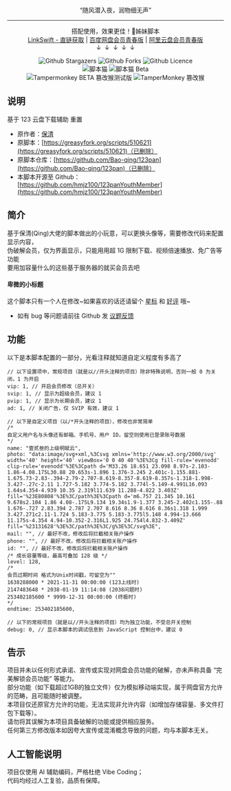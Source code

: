 ﻿<center>
	<p>“随风潜入夜，润物细无声”</p>
	<hr>
	<p>
		搭配使用，效果更佳！👋姊妹脚本
		<br/>
		<a href="https://scriptcat.org/script-show-page/1604" target="_blank">LinkSwift - 直链获取</a> | <a href="https://scriptcat.org/script-show-page/2236" target="_blank">百度网盘会员青春版</a> | <a href="https://scriptcat.org/script-show-page/2470" target="_blank">阿里云盘会员青春版</a>
		<br/>
		↓&nbsp;&nbsp;↓&nbsp;&nbsp;↓&nbsp;&nbsp;↓&nbsp;&nbsp;↓
	</p>
	<p>
		<img alt="Github Stargazers" src="https://img.shields.io/github/stars/hmjz100/123panYouthMember?label=星标&logo=github&logoColor=white&labelColor=black&color=gold&style=for-the-badge&cacheSeconds=10">
		<img alt="Github Forks" src="https://img.shields.io/github/forks/hmjz100/123panYouthMember?label=复刻&logo=github&logoColor=white&labelColor=black&color=grey&style=for-the-badge&cacheSeconds=10">
		<img alt="Github Licence" src="https://img.shields.io/github/license/hmjz100/123panYouthMember?label=许可&logo=github&logoColor=white&labelColor=black&color=grey&style=for-the-badge&cacheSeconds=10">
		<br/>
		<img src="https://img.shields.io/chrome-web-store/v/ndcooeababalnlpkfedmmbbbgkljhpjf.svg?label=脚本猫&logo=data%3aimage%2fpng%3bbase64%2ciVBORw0KGgoAAAANSUhEUgAAAIAAAACACAYAAADDPmHLAAANJUlEQVR4Xu1da3BU5Rl%2b3rMbKEWEbECQQQ1kT4igqFU6OlYHptqrHbRa2or3ismegFMqWp1Wi9qOrZfRkezZRKy3Ftt6qTK1dVrt6HipttQRuWiSs4GoDAbJngWRUkn2vJ2TBIsQ4Jw97yGbnG9nduDH%2bz7f8z7fk2%2fP5bsQ1CfSClCkq1fFQxkg4iZQBlAGiLgCES9fjQDKABFXIOLlqxFAGSDiCkS8fDUCKAPIKlCeaTsHDkbRMOdle76%2bURY9mmiJZdYk3qWdAQ3b86mqZyRVEBsBys3Wewl0PoCJnxIkvMagh%2fOpZJMk6ahglWeytQS%2bFIzT9qh5E4OfzBvVV0voIGKARLplCUj72QEIrSINy3J1uilBeqhjVDRaBjuYD%2bDE%2fdbKzs12%2fdQlQbUIbIDyjDWPGL%2f1RIRoDRWc%2b3MLqu%2f1FB%2bxoIqG1qs5pl0J5uO9lM6Ei%2fIpfbmX2P3FBDeAaT1CwMX%2bSPA7YFpm1%2bt3%2b8sbmtGJtLUIxPMBOtZPhQz8Jm%2fol%2fjJ2Ts2sAESZutbAM0okkRrrxGSdxaZP6jTEuns4t6OR3VxhfBq26g%2bobjc3iwBA1gchEAfiTYH2rK8UfWroFiDIb%2fcbPuxBmc%2bA1VB%2bdqGHqgPAyW75BMZ630wJgUtpM%2bP7cTO%2fbn66l%2fI4JUWSkW69SdM2pUAV4owI2y0U%2fpRQbCCG8C0XgNwahAS%2b%2bQyNoKwzDb0W0RxBwgsYVo3gTEfJPWH8mkhr9uGvuctou8KgxsgYz0OxgW%2bW%2faUwB%2bA%2bT6J2x1PzQkH9d4e01UAHSkMvfsH%2fAk7pX8nCHZwA5iWeyX%2fwyAkPOR%2bCHYyg8UIfc9FUgCO8FBbkJB7bENfFAQguAEy2WvAfKiu4nNgp6FUjdDX8QsAVATpFM%2b5RIvtVPIuz%2fH9BAY3QDr7XRD%2fPgiJInK3gZ17SsUIfR3vjoKji6il%2bBSm79n1yT8UDyBwG1ieaT6dOPZKEBIBcj8GO3cNlBH6Ov4aAIcFqKHoVKbCl%2fKpmleLBpB4DjCm4e1jNK2sPQgJgdydYOf2Q2WEvo6%2fDsAIAe5FQzhOV%2bXWBdPeLRpAwgB47LFYovOk7iAkxHIJu%2bA4t4VlhJ6O17QbwBgmxjkAkD32zTjmzi0EgAj%2bJNBtPGG2bgrtVqe46hywc6vjaC8Wl%2f7ZLE1zZoG0GwFoEngyGPyBbVT%2f%2f9V7kaCBLwL7DPAvgGYWyUGlFaUAr7SN6i8WlbpHkowB0q1%2fBNF5QcmofB8KMD9l11d%2f20dGv6EiBuibDbQwKBmV710BBi%2bVmBUkZIDstQS%2b3Tt9FRlUAQZdlzeSdwTFkTFAY9v3yXEeDUpG5XtXgDXtwnxd1e%2b8Z%2fQfKWMAc%2f0ZhMJLQcmofO8KMGJn5o0pL3vPCNEAo5e1T451da0PSkble1egUFY2Zdv8yg3eM0I0AJq4LFHI7gpKRuV7V8COJYehlrq8Z4RpgJ6ZQdkOMI8PSkjle1CAaLOdSk7wEHnQEJFrALeVhGn9G8DJB21RBUgo8IZt6KdIAIkZoDxjPU2MORKkFMaBFWDCinxKP1dCJzkDmFYDAfUSpBTGQQwApPOG7k48CfyRM0DGup4YtwVmpAAOqgATbsin9F8eNNBDgJgBKkzrInelioc2VUhABdyVWDlD97Yc7yBtiRlgbMaa5TBeCFibSveggEaY3ZnSRV51ixlgXDqbLBBbHvirkIAKxJj0LfXJbECYnnQxA1Q%2buOFzH%2b3s3ilBSmEcWIHDR8RHtF8%2b%2bb8SOokZwCWTMK0tAMZKEFMY%2b1Wg0zb0cVL6SBvgzQNuaiDFOto4q2xDP0lKAlEDVJjWnxg4R4qcwtlXAQKeyRn6t6S0ETZANsPgOilyCqc%2fA1Bjzki6y85EPrIG6Fn%2bTD8XYaZA%2blWAmH8quXxe1gBmy6UM7SHVd%2bEpQHAuyxlTH5ZqQdYADS1fZk17XoqcwunnJ8BxzsotmPp3KW1EDTDWbJ7qINYsRU7h7KuAhkJNp1HTIqWNqAHG3%2fHWyK6Rn%2f9YipzC2VeBsh3%2fOWzztSfskNJG1AAuqYRp2QDKpQgqnM8okLcNPSGpibwB0tZqEDxtdChZSCSwGGvser3YLfn6v6uQFi5hWn8B8HVpXIXXo8CztqF%2fQ1KLMEaA%2b0A9%2b9yqj7QCDHd31askYeUNkMneCOYhsb2bpNAiWEQ32ankrSJYfSDyBjDbLgecByRJKqzdCmhX2EbVg5J6yBugcf3ZcAp%2fkySpsPoU0GJfseumPCeph7gBKtLtxzJ1vS1JUmH1KkBcNi1XX%2fmOpB7iBhj76%2bZRziexjyRJKqxeBbThhcM7f1CzXVIPcQO45BKmtfWQ75knqUppYm2zDX2MNLWwDLAWwHRpshHHW2cb%2bnHSGhRlgIqMdbHDuImAZB%2bhDgCriLDKgfMWWKslYJY02SjjMfAiyGnSoJ3A3HOWkPvtWSDKQFYj3JJL6b7XZfg2QMK0HgMQaIfqKHdkyLU%2fbhv6XD9t%2bDKA6nw%2f0g5YrC8TeDZAotGaBgfrBqws1bB3BTRMt%2bt0T7fi3g1w8LMBvRNUkeEq4ONMQc8GqEi3XsZEoo8hw1UhuujEfHmuvtrT3EzPBhiz1JqlxdTiz8FgK6eA2VsXels86tkAvQ94si0AF3nG3WCQbihwpFbbSE71Wok%2fA6jrAK%2b6DlwcYYmd0m%2f2SsCXAVzQcrOtjuBkvDag4g6dAgwtlTeqGv206NsAPT8Fy6xJ6MJpIJzNDk4m6jn6dECOTfFT7BCL%2fZgZraThDTCeQxles%2bfrG%2f3WWJQB9mnE3Siyu20mE80gOO7vj%2ftV8wL99saB458F0MLQWoh5tR2vWllSG0Xuyb3CtOoZaJCtP9poBCzIGXpaWgWZEWAvVhVmy7kM7SlpslHGIzjn5YypT0trEIoBxja2neI4zkppslHG0zRtZmddlbsbq%2bgnHAM0tR%2fpFLo2iTKNOJgWK5vYWVv5gbQMoRig507BtNw1giOlCUcUb4dt6KHcZYVpgFYAekQ7TLpsyzb0UJ7AhmaActN6Qc0KkvGBOxsob%2bizZdA%2bixKeAdLW9URq72CJTmPGDfl6mb2B9%2bYTmgHGpDecqFG3u22c%2bgRUwOH4SVvrJ68KCNNvemgG6L0QzDYD7PnNVBgFDn5MarGNZE1YdYRqgArTMhkQ29IsLBFKGZeATM7QjbA4hmqARKb1fDA9ERb5SOASX2Cnqp8Mq9ZQDTDaXF0ewwh3cqLIAUdhiVDCuB0F7Jy2zZiRD4ujqAHKm9pGa9BqnEK3roErGXQMQJUAnxVWAUMbl54HuJ3A7zqgdi0Wtxw4zfnaqm1SdRdtgPKmtqPRXTidiGrgfoEpYK5Uu4VLdc1%2bcTpB1A5gPZibmbkZ8dir%2bdqq94ppuSgD9F3cXagWgBYjeSg52wh4lGJlt%2fp9X%2bDbAGp1UCgdKARK7Uy0MJ%2bqesYroC8DlKuTwbzqOoBx%2fIptVJ%2fhlYAvAyQy1mqw2gPQq7gDFhfK0rDeiaDvD1hRqmE%2fCsy1Df1xLwmeR4BEg3UaNPzDC6iKGWAFCD%2byU%2frdXlh4NoALprZ%2b8SLpwMf4mT%2foywDq2f7Ad64HBr5OFvdlgL5RoIgdQrgFoNUgXkPMa7pBq%2bOM4SBazoDYCVgexCm5EALeBPO8bsIncfAMJjoeTMcDPAMgv29St1Is%2frVc7eR%2fei3UtwFc4PK0dRsIiwgYvldDawFaS3DWweF1Wjy%2bdktd1X5PEx1ttk6JgZYDONUr4SEW93oBPG%2bbUb1%2bf3WNa2zTne7u46DRdIY2HWB3o6j%2bNot6luDc53fqeFEGcMmObrC%2bQIzD3f9rZfjQ644Uexc6dul7EwuxT5ZHbfqYO80rVhg%2br3Ph0UXNnnZ3bHG6cISrZ5lGG4s9SrZoA0j%2bJY5qeKeiTIu7I8FXJXFLGOuvXU73vO0Ljs0NNMeSMIArwvhHOkbu2rF9OTHmDLQoYbbPhBXDRo6at%2fmSCWLHvgThWzIG6CliyQvxxLhJTSBcEaSoks1lPGBv2ViLJbO7S4VjaRmgT5XyTNs5BOdaMM4sFaEC8SC8xNDu8POSJlB7PpJL0gC7%2bSfS1iIQFgOY6KOmUgrdBMaddr23p3IDQbykDdBzt7G0eXI8HlvMjNAmRoYhPBHM7u7CndsW1mwIA18Ks%2bQN8Olo0Nh6Njl0GaPnIrFU1xzuIGAFa%2fyQXVcterCDVIfvjTNoDLCb%2bPhM9ogudr7JRHNK5Y7BvbIn5hVlpP15cyr5YVidFQbuoDPAniIk0tmjSMMcZucSgGaGIdD%2bMXklkfYIO1hh1ycH7WvyQW2APTunomlDDbq7pjmgCUQYD%2fdf8ATunZK%2b%2bzvMo0l2AXC3wO8goINBHQB3MGOzBu5AvOztXO3kIXFG8pAxgMeOVWF7KaAMEHFLKAMoA0RcgYiXr0YAZYCIKxDx8tUIoAwQcQUiXr4aAZQBIq5AxMtXI4AyQMQViHj5agRQBoi4AhEvX40AygARVyDi5f8PRBbertzz5yMAAAAASUVORK5CYIIK&color=blue&style=for-the-badge" alt="脚本猫">
		<img src="https://img.shields.io/chrome-web-store/v/jaehimmlecjmebpekkipmpmbpfhdacom.svg?label=脚本猫%20Beta&logo=data%3aimage%2fpng%3bbase64%2ciVBORw0KGgoAAAANSUhEUgAAAMgAAADICAYAAACtWK6eAAAAAXNSR0IArs4c6QAAFf9JREFUeF7tnQmwJHV9x7%2b%2fnumet7ugyEIk7JueZdm30%2fOWBTYYU0i8AGG5DxNjSo0E5fKmPBIBdQHBRC2sYDySFUEpEo4oKKACy2UEymiF7Lr7Zua9RXZ6FkIQFWGPNz1v%2bpfq996uuOwx08f%2f3zP9myoKqt7%2fd31%2b%2fy89Pb8%2bCPIRAkJgtwRI2AgBIbB7AiIQ2R1CYA8ERCCyPYSACET2gBAIR0COIOG4iVVGCIhAMtJoKTMcARFIOG5ilRECIpCMNFrKDEdABBKOm1hlhIAIJCONljLDERCBhOMmVhkhIALJSKOlzHAERCDhuIlVRgiIQDLSaCkzHAERSDhuYpURAtoEsn4UlrF16OA8T%2f3xVAeFgLePqbVLN%2bE3GWEvZe6CwMRBOHAqn18a%2fInzNFkw8k9PDm17ZukYPB3AtAikapsXgOkSIti7KPomBt1ScVt36gAiMfUQGLcLp%2frgcwC8decMmOGC%2bOqK2%2f4X1dkpF0jNtm4F8Jd7K5SAu5hpldNsfX9va%2bXv%2fUtgvFQ4pcN8AQGndVHFbY7rva2LdbEtUSqQbsXx0uoIuJsZq5ym973YqhZH2gnUS4WTmfkCAKf3mIxSkSgTSN22rmbgkz3C2LGcgB%2bAsarc9O4I60Ps9BOolwonzQrjjLDZEPC5sutdEta%2bFzslAqkNF1bA4B%2f2ktju1hLjhx0Dq0Yb3u1x%2bBMfaggEe4ByfD4zzoojIhGdUm60fhCHrz35UCKQatH6AhE%2bFmsxhB8xsKrS8L4bq19xFiuBarFwogE%2bnwlnx%2bmYQKvKbuv8OH3uypcSgdRs638BHJRQMfcwTQvlOwn5F7chCFSLhROIONjAL%2ftVKoS7XZjQc47bOjAeX7v3okognHQhDL6PQP%2fquN5%2fJB1L%2fO%2bewJhdeEtwxADwF0lzclwv8f2beIAAUs22EhfI9mYwePWsUG5LukHi%2f%2fcExu2h4334gTD2%2bhN%2bXNwGSSC%2fA%2fCKuMB054fvB%2bjrckTpjlbYVXV76DiGf6GKI8ZOOb7guN4rw%2bbdrZ2SI0jVttYTMNptUvGu4wcMoq8skZP5WLHWSkPHgv33JXeOsed0GRiruN70JSlJfpQIpGZbPwJwYpKF7N03P0hEXy7Lz8N7R7WHFbXS0JvJ9z8Q969SIZK6x3G9FSHsejJRI5Bi4Rsgfk9PmSW0mJkfMkD%2fJAPH3gBXh%2fNvopzxYTDO7M0yodVM1znN1nsT8r7DrRKBVG1rJQGfSbqYXvwz0cPk4xq51mvP1KrD%2bTeSYVwMIPTku5e%2bdLuWgcsrrrey2%2fVh1ykRyFjJfK%2fBtCpskknaMejHAL4oVw%2f%2fIeWxYv4NBhkfDXGtVJLt2uHbJz5vtNH%2bRtLBlAhkolg4sUMcnIek%2bEP%2fycDnK27rrhQnmXhq64v51xtkfIKAUxMPFiFAjmnFSLN1TwQXXZmqEYhtLe0A67rKSPsi%2bolP%2bIfRRutu7akoTGC9nf9zA8bfE3CKwrChQ%2bWAw0Zcb31oB10aKhHIE4vwyvaU9XyXOaVkGT1ChKvKjVYsF1mmpKiXpVGz88cARnBl7MlpzXFXeZl5b79Df4lgvpboR4lAggpqtvUCgH0TrSYZ54%2fCpyudTa2Uf0XsrfiJUv5o3zc%2bxYSTerNMxeoXHddTMnhWJpC6ba1nbcPCWJr6GDNdXlHwvTeWbHfjpFrKH01sBL8oap5Lha%2bSgLGygiFhkKEygdRsKzihOiE8ltRYPmqAVi5xW%2felJqMuEqmW8q%2bbFcYg9OBex%2fWUCFydQIrWdSCc20Uv%2b2QJPTIjlMnVaU44OPnOgz7NoLekOc%2becmN802l6SgbPygRSta3LCfh0TyD6YjH9pANaudSdvD9N6daL%2bdcz0WcAOi5NecWRCwNXVFxPyeBZoUDM84LL0OMAlEYfBPoxE610GpMP6sxvvJh%2fgz8jjGN15pFkbAafX3HbSgbPygRSW1hYAT%2be%2b9KThB%2fZN9HDgVD8uZOPdjZjHnfmzCtY%2fjzf9%2bflfJ7nM3JRYhiETsegLYZhbGl5xhbKbduS2wdbrBfyR3eMaWG8OYr%2fvrA16CRno5pfFZUJZKxoHWYQftEXDZAkU03AZywbbXpKBs%2fKBPL4Quw3x7d%2bm2ryklxfENhmeK9avhFKBs%2fKBBKQr9rWiwTs0xddkCRTSYCBzRXXUzZwViqQum2NMVBJJXlJqi8IEFAtu56yu1MVC8S8d6B%2bj%2b%2bLLTVYSRL4vrLbVjbsVCqQWsn6Jhh%2fO1gtk2qUEiBc7zQ8ZQNntQIpWleA8CmlQCXYYBFgXOk0PWUDZ6UCqdvmeTzAw8LB2onprIbA55cVDQkDAmoFMvNk78QfOJzO1kpWcRAgopNV3qOjVCDVYWsZGVgbByjxkU0C7OPwyiZP2cBZqUDW2niVBUveQZjNvR1L1R68%2fQ93oWzgrFQgAaGabb0IGRbGslky6GSzo3BIqPwcZFYgVQBOBpsrJUcnUHNcT%2bmgWfkRpGqbwWsKjo%2fOSjxkjUDw5P6K21Z645cGgVjXExC87lc%2bQqAnAgzcUHE9pYNm5QIZL1pX%2bDIs7GljyOIZAgbjyiUKh4RazkHqtnk%2bg5S%2fEF42Wf8TIPAFZbet9K5U5UeQ2fdjZ%2bqphf2%2fNdNRgao32760WuUCqQ1bh8PAmnQglyz6ioCPI5xNntJBs3KBrB%2fG%2fjnD%2bnVfNUaSTQWBju%2fNX7oJSgfNygUyOwvZDGBeKqhLEv1CYIvjesrvRtUlkBqAcr90RvJMBYG643rKB8yaBGKuHsQHmqViGw1sEny%2f47aVD5i1CKRuW9ezDAsHdisnURgBN5QVDwm1zEGmz0GK1pUgXJYESPE5oAQYn3WanvK7UbUcQaq2eQGBvj6grZSyEiDA4Asrblv5gFmLQMZKhVMM5ky%2fCzCBPTTQLn2iU3W8Fk%2bLQOoLzCM4R%2f8z0B2V4mIlQB0%2bsvxUW%2fmAWYtAmsPYf4sMC2PdQIPubJ7vzS8qHhJqO0mfHRZuATB30Bsr9cVCYKvjeloGy1qOINMCKVl1MJbEgk%2bcDDYBwrjT8LQMlvUJxDbvH%2bSXvAz2jlVdHT%2fguG0tb8rSJpC6bd3AwLtVo5Z4%2fUeAgG%2bVXU%2fLXajaBFIrWZ8F49L%2ba5dkrJwA4Sqn4WkZLOsTSNG8EERfUw5bAvYfAeaLnGZby2BZm0CqduFUAt%2fZf92SjFUTYNBpFbelZbCsTSD1Q8wjuCPDQtWbrR%2fjUY6PLD%2bpfkiodQ5SXYD5lLOe68eGSc5qCXDHO6DyFLTchartCDI7LNwKYI5a3BKtzwhsc1xP20BZq0CqtjVOwEifNUzSVUiAgYmK62kbKGsWiPkAZeHF9wo31KCFYvCDFbd9rK66tAqkblvfYuBvdBUvcdNPgIBvl11P20BZr0BK1lXMuCT9bZIMdREgwtXlhqdtoKxVILWieRGIvqoLvsTtAwLM73OabW0DZa0CqdqF0wj8%2fT5ok6SoiQCDTq%2b4LW0DZa0CGV9oHun79Lgm9hK2DwgYBi9fsrGt7e5TrQKpH4wDOG%2f9qg%2f6JClqIkBT3oHlp6FtoKxVILPDwm0AhjTxl7DpJjDpuJ7WQbJ2gVRta4KAxenuk2SngwADGyqup3WQrF0gNdt8ADIs1LH%2f%2biAmP%2bhoHBIGgFIgEOvbAN7VB92SFNUTuNFxPa2DZO0CqdrW1QR8Uj17iZh2Agx8ruJ6WgfJ2gUyVjTfZxB9Je3NkvzUE%2fCZ3z%2fabGsdJGsXyIRdOK0jw0L1u68PIuZAp49oHBKm4hxkomQu7zD9dx%2f0S1JUTCBH%2fCcjjbbWQbL%2bI8hBOLBjWc8qZi%2fh%2boBAzvP%2baOQZaB0kaxfI7LBwEkChD3omKaoj0HJcT%2fsAORUCqdvWBMuwUN3W64NIBGwoax4SJnYOMla0DiODzzVAr%2fMZ8wHsT8D%2bANYxYR35WMfsP1LZNPXQ9BGkaD4Iojf1Qd8kRVUEmB9ymu03B%2bHWLTCPyBlYToTlgLEc4OUAOsD0gxyeI8LqToduGN3Umog7vViPIBO2NdohXAXGmT0kug3MPxWB9EAsC0uZHwLRUQD27aHcW3PA5SOuN9aDzR6XxiaQQBw%2bcCsDS%2bNKTvwIgV4JELDeAN4Wl0hiEYiIo9c2yvokCcQpklgEIm%2btTbLd4jsMASa%2bptJofzSM7Utt4hGIbT0JYGHUZMReCMRI4GnH9RZE9RdZIPVS4WRmvjtqImIvBOImwIS3Vhred6P4jSyQmm19AsA%2fRklCbIVAQgT%2bznG9z0fxHV0gJfNcMF0XJQmxFQKJECB%2bj9NofzOK7%2bgCKRZOB%2fH3oiQhtkIgEQJMZzjNVqTHSkUWyC%2bKhUNN4g2JFChOhUAUAjlynCdb9SguIgskCF4tWt8lwllREhFbIRAvgXjejBuLQMZL1tk%2b4zvxFijehEB4AgR%2bd9ltB887iPSJRSBBBjXbuhHAOyNlI8ZCIB4CNzmuF8tejE0gMyIxvwTQR%2bKpUbwIgd4JEPM%2fl5vtD%2fZuuWuLWAUShKjb1mdAOIkZfxZXkuJHCHRB4FEG7qu43sou1na9JHaBbI%2b8Ybiw2DdwEoOP8oHDaOYqX%2b13iHVNRhammkDw1EWD8Asw1hjAbXFdvbtz0YkJZOdA%2fCbkaxusChlwCKj4hAoxlgbCYcBIdTckOW0EAiEQY4KJNxhk1MGdNTxnao1Tx4sqklImkN0VUysNHQL47wDjShUFS4w%2bIcC4LM90y%2bJNLa0zNu0CmT5vKRU%2bwMxf7pPWSZoqCGh%2bs9T2EtMhENt8F4Mi%2f2atom8SQw0Bn%2fHXo03vZjXRdh8lFQKp2oVTCaztNVu6myDxX04gx3TiSLN1r2426RBIKX80sfGobhgSPz0EiPm15Wb7Z7ozSodAFhSWUI4jXVSmG6TEj5dAjmnxSLP1RLxee%2feWEoFgPuUsbe%2bh6x2bWCRNoON785duwm%2bSjrM3%2f6kQSJBkzbZ4b8nK37NDwHG9VOzNVCQxK5DgHOTo7GwBqXQPBH7muN5r00AoNQKplsxriOniNECRHPQSIKKvlhut9%2bvNYiZ6agQyVrTebhD%2bPQ1QJAfNBJjPdZrt6zVnkS6B1BdaDvuopgGK5KCXgM9YNtr01unNImVHkNnzkCaA4TSAkRy0EYjlgW9xZZ%2bar1jTAilZt%2ff4ZPi4OIif9BC403G909OSTqoEEtxsxUCsN7ykBbTk0R0BBi6P%2b6an7iLvelWqBFK1zaMI9PMoBYltfxPwiY8abbRT81LXVAlk5jzEfACg6TcLySdrBOJ5VE%2bc1FInkHqxcHHw6Po4ixRf%2fUKAPuy4rWvTlG3qBLLWHlpkwQ%2feNSe34aZppySfi8%2bGcWhl4%2bTG5EN1HyF1Apn5mmXdAeCM7suQlf1OgBi3l5ve2WmrI5UCqRbNc4goFZPUtDVsUPMh8Dllt%2f2ttNWXGoE8fTDmPp%2bzFhHRIQQsIvBKBvZLGzDJJxECzwN0ue9zw8zxRpjtJ0Y24IVEIvXoVLlAJhbjFX7HPAQ%2bLYJPh%2fjwA1EsBhD8c2iP%2bcvyASRAQJNBDYAbTGgQ%2bAliHs%2bZQ%2bOLn9j8rMqSExVIvWj%2bKQijzLQYhJFZEQRCeKXKIiXWwBCYBNAA45cgHicyxolpfIk7uTqpChMRyOyVuW%2bXE%2b2k2iZ%2bX0qAgccIdHPeNG%2bO%2bwgTq0AeX4j95rB1vVxPJRtYBwECNnSIPjLaaMX2UtnYBFJdOLSQfP42wK%2fXAUdiCoHfE4hv4BibQOq29VMGUnGbpGwVIcBMKyrN1j1RScQikGqxcAIRR04majFiLwR2EGD8m9P03hGVSCwCqdlW8IjIv4qajNgLgTgJbM57%2b73ml%2fhdFJ9xCUQe2ROlC2KbCAEiOrncaP0winMRSBR6YptuAoR3Og3vpihJikCi0BPbVBMwQB9a4rYivVYjFoFUbfMZAr061bQkucwRiOP23VgEUitaXwDhY5nrgBScagL5qZy9%2bOltwZNyQn9iEci4PXS8D%2f%2b%2b0FmIoRCIn8Btjuu9LarbWAQSJKH6JicGthCwBsDrokIQ%2b0QJBM9cXgZg30Sj7OScQadV3NZdUWPGJpAnF2K%2fll%2b4C%2bBjoia1k%2f0LzBgziNZ2CGuZO2tyW6fWOM%2fNvOW0ZpurATou5pjiLh4CO%2f4vvubVmJc3zcPyOSxjnhbMMoAOBzA%2fnlC%2f9%2bITnzfaaH8jDr%2bxCWR6swZvrGX%2fVgCv6TU5Bn5LoDEGxghYx35nzWR%2bas3yjXh%2bb75qtvU4gCP3tk7%2brpTAPY7rrdhbxEA4Q5Y56iN4JTgtBW0XDw7em%2b0u%2f070CafR%2bkIo210YxSqQ7f7HS9ZbmXEuAye%2fPCY9NyuCGTEQreepyTWVp%2fDrKEXVbMsFUIziQ2zjIUDA%2brLrHRbF2x8Ih2gUwFIAwb8X7tovX%2bszf2e0OfXjKHF3tk1EINuD%2fPwomHOfm3sA%2fKn5xP4BXmFo7IgE7wir2dYWAHPjBCS%2beibwguN6id0Qt0M4zPO2Z%2ba3pn6%2b9FfY3HOmXRgkKpAu4se%2bpGpbEzRz%2b658FBNg8P9V3PZBisMmGm7gBBLQqtrmtQT6YKLkxPnOBO51XO%2fEQcMykAIJmlQrmeeC6bpBa1gq62F80Wl6H09lbhGTGliBTItkuLCCDf46AaWInMR8FwSCr1QG8PGy275xUAENtECmv24NW8sMA1czcOqgNlFHXQTcxT4udTZ5a3XEVxVz4AWyHWStaF0KwmdVgR3oOIzLnKZ31UDXOFtcZgQyc14ydCzYD0Qir5sOt7sfAxmXOY3JB8KZ959VpgQStKc5jDmbc%2bZV8srp3jYrE39pn0770uImbOvNsr9XZ04gO75y2fljCMYHWe6l3%2bMOJuAWhv9lx516pL%2b3erjsMyuQ7bgm7MJpU%2fA%2fRKDjwyEcTCsGr87DuHbEbd05mBV2V1XmBbId0%2bwrFy6CPNvrv5j5a5Vm%2b4buttBgrxKB7NTfuj10nM%2bds4joTAALBrv9O6p7ipnvMCh3e9mdvD8jNXdVpghkN5hqZexL28yzQHQmM87qimafLSLC7WC%2bg%2be0b3fqM%2ffXyOcPCYhAutgR4%2fbQIkbnuODGLAaCc5XYb%2fLpIo0YlvCzYLqLiB82c7mHFz052YjB6UC7EIGEaO%2fsPGUFAW9koKL6dtIeUn6RgCoIq334d1caU8Htr%2fLpgYAIpAdYu1s6sWDOcDvnV4xALAQHvl8hork%2bMI%2bAuQyeS6C5M%2f%2bNXJSQBHQY2MrgrQTaGvy3AWxh5q0wjCoYNR%2bomh2jOvLUtk1RYoktIAKRXSAE9kBABCLbQwiIQGQPCIFwBOQIEo6bWGWEgAgkI42WMsMREIGE4yZWGSEgAslIo6XMcAREIOG4iVVGCIhAMtJoKTMcARFIOG5ilRECIpCMNFrKDEdABBKOm1hlhIAIJCONljLDERCBhOMmVhkhIALJSKOlzHAERCDhuIlVRgiIQDLSaCkzHAERSDhuYpURAiKQjDRaygxHQAQSjptYZYSACCQjjZYywxEQgYTjJlYZISACyUijpcxwBEQg4biJVUYIiEAy0mgpMxyB%2fwff3hgjQMKO1AAAAABJRU5ErkJggg%3d%3d&color=%23d81e06&style=for-the-badge" alt="脚本猫 Beta">
		<br/>
		<img src="https://img.shields.io/chrome-web-store/v/gcalenpjmijncebpfijmoaglllgpjagf.svg?label=Tampermonkey%20BETA%20篡改猴测试版&logo=tampermonkey&logoColor=red&color=red&style=for-the-badge" alt="Tampermonkey BETA 篡改猴测试版">
		<img src="https://img.shields.io/chrome-web-store/v/dhdgffkkebhmkfjojejmpbldmpobfkfo.svg?label=Tampermonkey%20篡改猴&logo=tampermonkey&logoColor=white&color=brightgreen&style=for-the-badge" alt="TamperMonkey 篡改猴">
	</p>
</center>

## 说明

基于 123 云盘下载辅助 重置
* 原作者：[保清](https://github.com/Bao-qing/)
* 原脚本：[https://greasyfork.org/scripts/510621](https://greasyfork.org/scripts/510621)（已删除）
* 原脚本仓库：[https://github.com/Bao-qing/123pan](https://github.com/Bao-qing/123pan)（已删除）
* 本脚本开源至 Github：[https://github.com/hmjz100/123panYouthMember](https://github.com/hmjz100/123panYouthMember)

## 简介

基于保清(Qing)大佬的脚本做出的小玩意，可以更换头像等，需要修改代码来配置显示内容，  
伪破解会员，仅为界面显示，只能用用超 1G 限制下载、视频倍速播放、免广告等功能  
要用加容量什么的这些基于服务器的就买会员去吧

#### 卑微的小标题

这个脚本只有一个人在修改\~如果喜欢的话还请留个 [星标](https://github.com/hmjz100/123panYouthMember/issues) 和 [好评](https://scriptcat.org/zh-CN/script-show-page/2385/comment) 哦\~  

* 如有 bug 等问题请前往 Github 发 [议题反馈](https://github.com/hmjz100/123panYouthMember/issues)

## 功能

以下是本脚本配置的一部分，光看注释就知道自定义程度有多高了
```
// 以下设置项中，常规项目（就是以//开头注释的项目）除非特殊说明，否则一般 0 为关闭，1 为开启
vip: 1, // 开启会员修改（总开关）
svip: 1, // 显示为超级会员，建议 1
pvip: 1, // 显示为长期会员，建议 1
ad: 1, // 关闭广告，仅 SVIP 有效，建议 1

// 以下是自定义项目（以/*开头注释的项目），修改也非常简单
/*
自定义用户名与头像还有邮箱、手机号、用户 ID，留空则使用已登录账号数据
*/
name: "壹贰叁的上级明赋云",
photo: "data:image/svg+xml,%3Csvg xmlns='http://www.w3.org/2000/svg' width='40' height='40' viewBox='0 0 40 40'%3E%3Cg fill-rule='evenodd' clip-rule='evenodd'%3E%3Cpath d='M33.26 18.651 23.098 8.97s-2.103-1.86-4.08.175L30.88 20.653s-1.896 1.376-3.245 2.401c-1.155.881-1.675.73-2.83-.394-2.79-2.707-8.619-8.357-8.619-8.357s-1.318-1.998-3.427-.27c-2.11 1.727-5.182 3.774-5.182 3.774l-5.149-4.991L16.093 1.64s4.354-4.939 10.35 2.319l11.639 11.288-4.822 3.403Z' fill='%23E80808'%3E%3C/path%3E%3Cpath d='m6.757 21.345 10.161 9.678s2.104 1.86 4.08-.175L9.134 19.34s1.9-1.377 3.245-2.402c1.155-.88 1.676-.727 2.83.394 2.787 2.707 8.616 8.36 8.616 8.36s1.318 1.999 3.427.271c2.11-1.724 5.183-3.775 5.183-3.775l5.148 4.994-13.666 11.175s-4.354 4.94-10.352-2.316L1.925 24.754l4.832-3.409Z' fill='%23131628'%3E%3C/path%3E%3C/g%3E%3C/svg%3E",
mail: "", // 最好不改，修改后将拦截相关账户操作
phone: "", // 最好不改，修改后将拦截相关账户操作
id: "", // 最好不改，修改后将拦截相关账户操作
/* 成长容量等级，最高可叠加 128 级 */
level: 128,
/*
会员过期时间 格式为Unix时间戳，可留空为""
1638288000 * 2021-11-31 00:00:00 (123上线时)
2147483648 * 2038-01-19 11:14:08 (2038问题时)
253402185600 * 9999-12-31 00:00:00 (终极时)
*/
endtime: 253402185600,

// 以下的常规项目（就是以//开头注释的项目）均为独立功能，不受总开关控制
debug: 0, // 显示本脚本的调试信息到 JavaScript 控制台中，建议 0
```

## 告示

项目并未以任何形式承诺、宣传或实现对网盘会员功能的破解，亦未声称具备 “完美解锁会员功能” 等能力。  
部分功能（如下载超过1GB的独立文件）仅为模拟移动端实现，属于网盘官方允许的范畴，且可能随时被调整。  
本项目仅还原官方允许的功能，无法实现非允许内容（如增加存储容量、多文件打包下载等）。  
请勿将其误解为本项目具备破解的功能或提供相应服务。  
任何第三方修改版本如因夸大宣传或混淆概念导致的问题，均与本脚本无关。

## 人工智能说明

项目仅使用 AI 辅助编码，严格杜绝 Vibe Coding；  
代码均经过人工复验，品质有保障。
